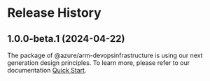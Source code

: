 # Release History
    
## 1.0.0-beta.1 (2024-04-22)

The package of @azure/arm-devopsinfrastructure is using our next generation design principles. To learn more, please refer to our documentation [Quick Start](https://aka.ms/js-track2-quickstart).
